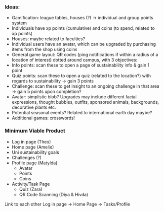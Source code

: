 ### Ideas:
- Gamification: league tables, houses (?) -> individual and group points system 
- Individuals have xp points (cumulative) and coins (to spend, related to xp points) 
- Houses: maybe related to faculties? 
- Individual users have an avatar, which can be upgraded by purchasing items from the shop using coins 
- General game layout: QR codes (ping notifications if within a radius of a location of interest) dotted around campus, with 3 objectives: 
- Info points: scan these to open a page of sustainability info & gain 1 point 
- Quiz points: scan these to open a quiz (related to the location?)  with regards to sustainability -> gain 3 points 
- Challenge: scan these to get insight to an ongoing challenge in that area -> gain 5 points upon completion? 
- Avatar: simplistic blob? Upgrades may include different facial expressions, thought bubbles, outfits, sponsored animals, backgrounds, decorative plants etc. 
- Potential seasonal events? Related to international earth day maybe?  
- Additional games: crosswords! 

 

### Minimum Viable Product 
- Log in page (Theo) 
- Home page (Amelie)
 - Uni sustainability goals 
 - Challenges (?) 
- Profile page (Matylda)
  - Avatar 
  - Points 
  - Coins 
- Activity/Task Page 
  - Quiz (Zara) 
  - QR Code Scanning (Diya & Hivda)

Link to each other 
Log in page -> Home Page -> Tasks/Profile 
